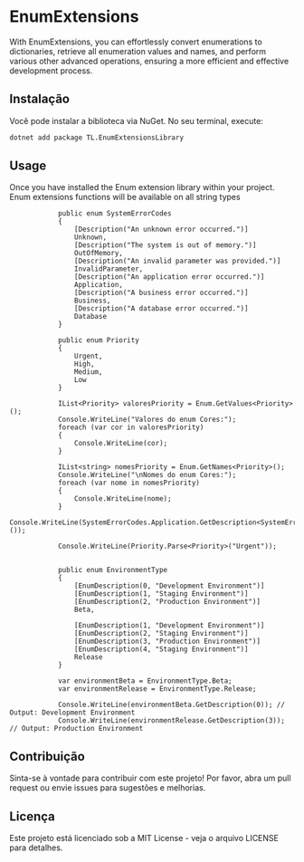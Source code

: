 ﻿# EnumExtensions

With EnumExtensions, you can effortlessly convert enumerations to dictionaries, retrieve all enumeration values and names, and perform various other advanced operations, ensuring a more efficient and effective development process.


## Instalação

Você pode instalar a biblioteca via NuGet. No seu terminal, execute:

```bash
dotnet add package TL.EnumExtensionsLibrary
```

## Usage

Once you have installed the Enum extension library within your project. Enum extensions functions will be available on all string types 

```
            public enum SystemErrorCodes
            {
                [Description("An unknown error occurred.")]
                Unknown,
                [Description("The system is out of memory.")]
                OutOfMemory,
                [Description("An invalid parameter was provided.")]
                InvalidParameter,
                [Description("An application error occurred.")]
                Application,
                [Description("A business error occurred.")]
                Business,
                [Description("A database error occurred.")]
                Database
            }

            public enum Priority
            {
                Urgent,
                High,
                Medium,
                Low
            }

            IList<Priority> valoresPriority = Enum.GetValues<Priority>();
            Console.WriteLine("Valores do enum Cores:");
            foreach (var cor in valoresPriority)
            {
                Console.WriteLine(cor);
            }

            IList<string> nomesPriority = Enum.GetNames<Priority>();
            Console.WriteLine("\nNomes do enum Cores:");
            foreach (var nome in nomesPriority)
            {
                Console.WriteLine(nome);
            }
            Console.WriteLine(SystemErrorCodes.Application.GetDescription<SystemErrorCodes>());

            Console.WriteLine(Priority.Parse<Priority>("Urgent"));


            public enum EnvironmentType
            {
                [EnumDescription(0, "Development Environment")]
                [EnumDescription(1, "Staging Environment")]
                [EnumDescription(2, "Production Environment")]
                Beta,

                [EnumDescription(1, "Development Environment")]
                [EnumDescription(2, "Staging Environment")]
                [EnumDescription(3, "Production Environment")]
                [EnumDescription(4, "Staging Environment")]
                Release
            }
            
            var environmentBeta = EnvironmentType.Beta;
            var environmentRelease = EnvironmentType.Release;

            Console.WriteLine(environmentBeta.GetDescription(0)); // Output: Development Environment
            Console.WriteLine(environmentRelease.GetDescription(3)); // Output: Production Environment

```          

## Contribuição
Sinta-se à vontade para contribuir com este projeto! Por favor, abra um pull request ou envie issues para sugestões e melhorias.

## Licença
Este projeto está licenciado sob a MIT License - veja o arquivo LICENSE para detalhes.